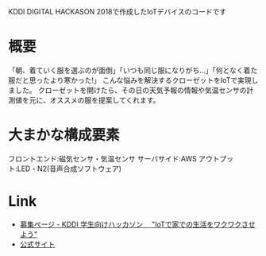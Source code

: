 KDDI DIGITAL HACKASON 2018で作成したIoTデバイスのコードです

# 概要
「朝、着ていく服を選ぶのが面倒」「いつも同じ服になりがち…」「何となく着た服だと思ったより寒かった!」
こんな悩みを解決するクローゼットをIoTで実現しました。
クローゼットを開けたら、その日の天気予報の情報や気温センサの計測値を元に、オススメの服を提案してくれます。

# 大まかな構成要素

フロントエンド:磁気センサ・気温センサ
サーバサイド:AWS
アウトプット:LED・N2(音声合成ソフトウェア)

# Link

* [募集ページ - KDDI 学生向けハッカソン 　"IoTで家での生活をワクワクさせよう"](https://techplay.jp/event/697271)
* [公式サイト](https://www.kdghacks.com/)

